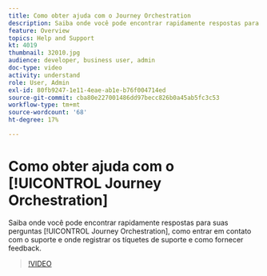 ```yaml
---
title: Como obter ajuda com o Journey Orchestration
description: Saiba onde você pode encontrar rapidamente respostas para suas perguntas [!UICONTROL Journey Orchestration], como entrar em contato com o suporte e onde registrar os tíquetes de suporte e como fornecer feedback.
feature: Overview
topics: Help and Support
kt: 4019
thumbnail: 32010.jpg
audience: developer, business user, admin
doc-type: video
activity: understand
role: User, Admin
exl-id: 80fb9247-1e11-4eae-ab1e-b76f004714ed
source-git-commit: cba80e227001486dd97becc826b0a45ab5fc3c53
workflow-type: tm+mt
source-wordcount: '68'
ht-degree: 17%

---
```


# Como obter ajuda com o [!UICONTROL Journey Orchestration]

Saiba onde você pode encontrar rapidamente respostas para suas perguntas [!UICONTROL Journey Orchestration], como entrar em contato com o suporte e onde registrar os tíquetes de suporte e como fornecer feedback.

>[!VIDEO](https://video.tv.adobe.com/v/32010?quality=12&learn=on)
